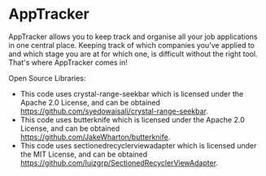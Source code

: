 # AppTracker
AppTracker allows you to keep track and organise all your job applications in one central place. Keeping track of which companies you've applied to and which stage you are at for which one, is difficult without the right tool. That's where AppTracker comes in!

Open Source Libraries:
- This code uses crystal-range-seekbar which is licensed under the Apache 2.0 License, and can be obtained https://github.com/syedowaisali/crystal-range-seekbar.
- This code uses butterknife which is licensed under the Apache 2.0 License, and can be obtained https://github.com/JakeWharton/butterknife.
- This code uses sectionedrecyclerviewadapter which is licensed under the MIT License, and can be obtained https://github.com/luizgrp/SectionedRecyclerViewAdapter.

